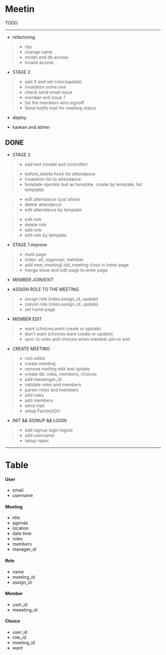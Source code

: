 Meetin
======

TODO

------

* refactoring
>- rbp
>- change name
>- model and db access
>- invalid access

* STAGE 2
>- add X and set color(update)
>- invatation some one
>- check send email issue
>- member exit issue ?
>- list the members who signoff
>- Send notify mail for meeting status 

* deploy

* kankan and admin


DONE
------
* STAGE 2

>- add test (model and controller)

>- before_delete hook for attendance
>- invatation list to attendance
>- template operate (set as template, create by template, list template)


>- edit attendance (just show)
>- delete attendance
>- edit attendance by template

>- edit role
>- delete role
>- add role
>- edit role by template

* STAGE 1 improve
>- multi page
>- index: all, organizer, member
>- add new_meeting| old_meeting class in index page
>- merge show and edit page to enter page

* MEMBER JOIN/EXIT

* ASSIGN ROLE TO THE MEETING
>- assign role (roles:assign_id, update)
>- cancel role (roles:assign_id, update)
>- set home page


* MEMBER EDIT

>- want  (choices:want create or update)
>- don't want (choices:want create or update)
>- sync to roles and choices when member join or exit


* CREATE MEETING
>- rich editor
>- create meeting
>- remove metting edit and update
>- create db: roles, members, choices
>- add manamger_id
>- validate roles and members
>- parser roles and members
>- add roles
>- add members 
>- send mail
>- setup FactoryGirl


* INIT && SIGNUP && LOGIN
>- add signup login logout 
>- add username
>- setup rspec



* * *
Table
======

#### User
- email
- username

#### Meeting
- title
- agenda
- location
- date time
- roles
- members
- manager_id


#### Role
- name
- meeting_id
- assign_id

#### Member
- user_id
- meeeting_id

#### Choice
- user_id
- role_id
- meeting_id
- want